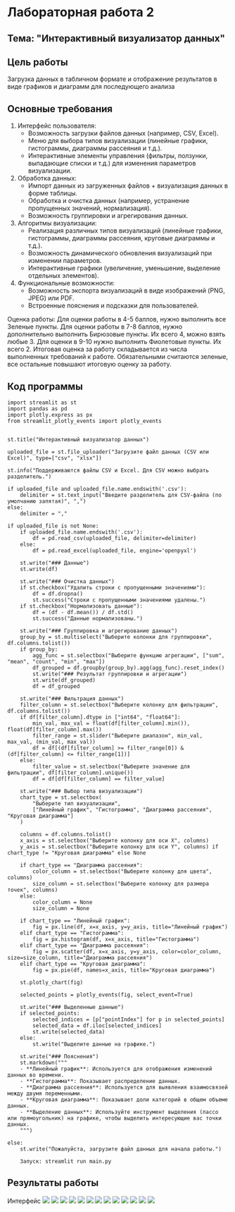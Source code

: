 # Лабораторная работа 2

## Тема: "Интерактивный визуализатор данных"

## Цель работы

 Загрузка данных в табличном формате и отображение результатов в виде графиков и диаграмм для последующего анализа

## Основные требования

1. Интерфейс пользователя:
    - Возможность загрузки файлов данных (например, CSV, Excel).
    - Меню для выбора типов визуализации (линейные графики, гистограммы, диаграммы рассеяния и т.д.).
    - Интерактивные элементы управления (фильтры, ползунки, выпадающие списки и т.д.) для изменения параметров визуализации.
2. Обработка данных:
    - Импорт данных из загруженных файлов + визуализация данных в форме таблицы.
    - Обработка и очистка данных (например, устранение пропущенных значений, нормализация).
    - Возможность группировки и агрегирования данных.
3. Алгоритмы визуализации:
    - Реализация различных типов визуализаций (линейные графики, гистограммы, диаграммы рассеяния, круговые диаграммы и т.д.).
    - Возможность динамического обновления визуализаций при изменении параметров.
    - Интерактивные графики (увеличение, уменьшение, выделение отдельных элементов).
4. Функциональные возможности:
    - Возможность экспорта визуализаций в виде изображений (PNG, JPEG) или PDF.
    - Встроенные пояснения и подсказки для пользователей.

    
Оценка работы:
Для оценки работы в 4-5 баллов, нужно выполнить все Зеленые пункты.
Для оценки работы в 7-8 баллов, нужно дополнительно выполнить Бирюзовые пункты. Их всего 4, можно взять любые 3. 
Для оценки в 9-10 нужно выполнить Фиолетовые пункты. Их всего 2.
Итоговая оценка за работу складывается из числа выполненных требований к работе. Обязательными считаются зеленые, все остальные повышают итоговую оценку за работу. 

 

## Код программы

```
import streamlit as st
import pandas as pd
import plotly.express as px
from streamlit_plotly_events import plotly_events


st.title("Интерактивный визуализатор данных")

uploaded_file = st.file_uploader("Загрузите файл данных (CSV или Excel)", type=["csv", "xlsx"])

st.info("Поддерживаются файлы CSV и Excel. Для CSV можно выбрать разделитель.")

if uploaded_file and uploaded_file.name.endswith('.csv'):
    delimiter = st.text_input("Введите разделитель для CSV-файла (по умолчанию запятая)", ",")
else:
    delimiter = ","

if uploaded_file is not None:
    if uploaded_file.name.endswith('.csv'):
        df = pd.read_csv(uploaded_file, delimiter=delimiter)
    else:
        df = pd.read_excel(uploaded_file, engine='openpyxl')

    st.write("### Данные")
    st.write(df)

    st.write("### Очистка данных")
    if st.checkbox("Удалить строки с пропущенными значениями"):
        df = df.dropna()
        st.success("Строки с пропущенными значениями удалены.")
    if st.checkbox("Нормализовать данные"):
        df = (df - df.mean()) / df.std()
        st.success("Данные нормализованы.")

    st.write("### Группировка и агрегирование данных")
    group_by = st.multiselect("Выберите колонки для группировки", df.columns.tolist())
    if group_by:
        agg_func = st.selectbox("Выберите функцию агрегации", ["sum", "mean", "count", "min", "max"])
        df_grouped = df.groupby(group_by).agg(agg_func).reset_index()
        st.write("### Результат группировки и агрегации")
        st.write(df_grouped)
        df = df_grouped

    st.write("### Фильтрация данных")
    filter_column = st.selectbox("Выберите колонку для фильтрации", df.columns.tolist())
    if df[filter_column].dtype in ["int64", "float64"]:
        min_val, max_val = float(df[filter_column].min()), float(df[filter_column].max())
        filter_range = st.slider("Выберите диапазон", min_val, max_val, (min_val, max_val))
        df = df[(df[filter_column] >= filter_range[0]) & (df[filter_column] <= filter_range[1])]
    else:
        filter_value = st.selectbox("Выберите значение для фильтрации", df[filter_column].unique())
        df = df[df[filter_column] == filter_value]

    st.write("### Выбор типа визуализации")
    chart_type = st.selectbox(
        "Выберите тип визуализации",
        ["Линейный график", "Гистограмма", "Диаграмма рассеяния", "Круговая диаграмма"]
    )

    columns = df.columns.tolist()
    x_axis = st.selectbox("Выберите колонку для оси X", columns)
    y_axis = st.selectbox("Выберите колонку для оси Y", columns) if chart_type != "Круговая диаграмма" else None

    if chart_type == "Диаграмма рассеяния":
        color_column = st.selectbox("Выберите колонку для цвета", columns)
        size_column = st.selectbox("Выберите колонку для размера точек", columns)
    else:
        color_column = None
        size_column = None

    if chart_type == "Линейный график":
        fig = px.line(df, x=x_axis, y=y_axis, title="Линейный график")
    elif chart_type == "Гистограмма":
        fig = px.histogram(df, x=x_axis, title="Гистограмма")
    elif chart_type == "Диаграмма рассеяния":
        fig = px.scatter(df, x=x_axis, y=y_axis, color=color_column, size=size_column, title="Диаграмма рассеяния")
    elif chart_type == "Круговая диаграмма":
        fig = px.pie(df, names=x_axis, title="Круговая диаграмма")

    st.plotly_chart(fig)

    selected_points = plotly_events(fig, select_event=True)

    st.write("### Выделенные данные")
    if selected_points:
        selected_indices = [p["pointIndex"] for p in selected_points]
        selected_data = df.iloc[selected_indices]
        st.write(selected_data)
    else:
        st.write("Выделите данные на графике.")

    st.write("### Пояснения")
    st.markdown("""
    - **Линейный график**: Используется для отображения изменений данных во времени.
    - **Гистограмма**: Показывает распределение данных.
    - **Диаграмма рассеяния**: Используется для выявления взаимосвязей между двумя переменными.
    - **Круговая диаграмма**: Показывает доли категорий в общем объеме данных.
    - **Выделение данных**: Используйте инструмент выделения (лассо или прямоугольник) на графике, чтобы выделить интересующие вас точки данных.
    """)

else:
    st.write("Пожалуйста, загрузите файл данных для начала работы.")
    
    Запуск: streamlit run main.py

```
 
## Результаты работы

Интерфейс
 ![](0.jpg)
 ![](1.jpg)
 ![](2.jpg)
 ![](3.jpg)
 ![](4.jpg)
 ![](5.jpg)
 ![](6.jpg)
 ![](7.jpg)
 ![](8.jpg)
 ![](9.jpg)
 ![](10.jpg)
 ![](11.jpg)
 ![](12.jpg)
 

